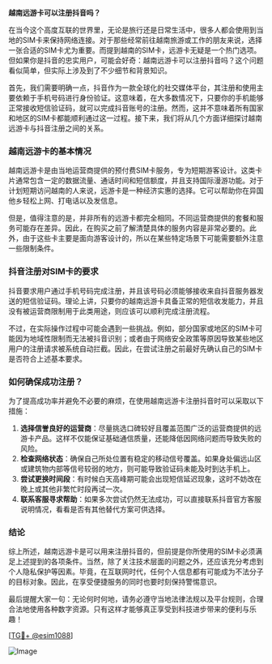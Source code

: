 **越南远游卡可以注册抖音吗？**

在当今这个高度互联的世界里，无论是旅行还是日常生活中，很多人都会使用到当地的SIM卡来保持网络连接。对于那些经常前往越南旅游或工作的朋友来说，选择一张合适的SIM卡尤为重要。而提到越南的SIM卡，远游卡无疑是一个热门选项。但如果你是抖音的忠实用户，可能会好奇：越南远游卡可以注册抖音吗？这个问题看似简单，但实际上涉及到了不少细节和背景知识。

首先，我们需要明确一点，抖音作为一款全球化的社交媒体平台，其注册和使用主要依赖于手机号码进行身份验证。这意味着，在大多数情况下，只要你的手机能够正常接收短信验证码，就可以完成抖音账号的注册。然而，这并不意味着所有国家和地区的SIM卡都能顺利通过这一过程。接下来，我们将从几个方面详细探讨越南远游卡与抖音注册之间的关系。

### 越南远游卡的基本情况

越南远游卡是由当地运营商提供的预付费SIM卡服务，专为短期游客设计。这类卡片通常包含一定的数据流量、通话时间和短信额度，并且支持国际漫游功能。对于计划短期访问越南的人来说，远游卡是一种经济实惠的选择。它可以帮助你在异国他乡轻松上网、打电话以及发信息。

但是，值得注意的是，并非所有的远游卡都完全相同。不同运营商提供的套餐和服务可能存在差异。因此，在购买之前了解清楚具体的服务内容是非常必要的。此外，由于这些卡主要是面向游客设计的，所以在某些特定场景下可能需要额外注意一些限制条件。

### 抖音注册对SIM卡的要求

抖音要求用户通过手机号码完成注册，并且该号码必须能够接收来自抖音服务器发送的短信验证码。理论上讲，只要你的越南远游卡具备正常的短信收发能力，并且没有被运营商限制用于此类用途，则应该可以顺利完成注册流程。

不过，在实际操作过程中可能会遇到一些挑战。例如，部分国家或地区的SIM卡可能因为地域性限制而无法被抖音识别；或者由于网络安全政策等原因导致某些地区用户的注册请求被系统自动拦截。因此，在尝试注册之前最好先确认自己的SIM卡是否符合上述基本要求。

### 如何确保成功注册？

为了提高成功率并避免不必要的麻烦，在使用越南远游卡注册抖音时可以采取以下措施：

1. **选择信誉良好的运营商**：尽量挑选口碑较好且覆盖范围广泛的运营商提供的远游卡产品。这样不仅能保证基础通信质量，还能降低因网络问题而导致失败的风险。
2. **检查网络状态**：确保自己所处位置有稳定的移动信号覆盖。如果身处偏远山区或建筑物内部等信号较弱的地方，则可能导致验证码未能及时到达手机上。
3. **尝试更换时间段**：有时候白天高峰期可能会出现短信延迟现象，这时不妨改在晚上或其他非繁忙时段再试一次。
4. **联系客服寻求帮助**：如果多次尝试仍然无法成功，可以直接联系抖音官方客服说明情况，看看是否有其他替代方案可供选择。

### 结论

综上所述，越南远游卡是可以用来注册抖音的，但前提是你所使用的SIM卡必须满足上述提到的各项条件。当然，除了关注技术层面的问题之外，还应该充分考虑到个人隐私保护等因素。毕竟，在互联网时代，任何个人信息都有可能成为不法分子的目标对象。因此，在享受便捷服务的同时也要时刻保持警惕意识。

最后提醒大家一句：无论何时何地，请务必遵守当地法律法规以及平台规则，合理合法地使用各种数字资源。只有这样才能够真正享受到科技进步带来的便利与乐趣！

[[TG💪+ @esim1088](https://t.me/s/esim1088)]

![Image](https://i.postimg.cc/4NQfJmqS/Snipaste-2025-05-13-00-14-12.png)